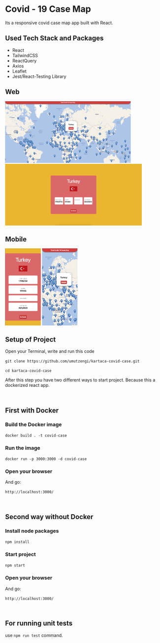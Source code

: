 # Covid - 19 Case Map

Its a responsive covid case map app built with React.

## Used Tech Stack and Packages

- React
- TailwindCSS
- ReactQuery
- Axios
- Leaflet
- Jest/React-Testing Library

## Web                                                

<img src="./src/assets/Scr-1.png" height="200" > <img src="./src/assets/Scr-2.png" height="200" > 

## Mobile

<img src="./src/assets/Scr-3.png" height="250" > <img src="./src/assets/Scr-4.png" height="250" >

## Setup of Project

Open your Terminal, write and run this code

`git clone https://github.com/umutzengi/kartaca-covid-case.git `

`cd kartaca-covid-case`

After this step you have two different ways to start project. Because this a dockerized react app.

<br/>

## First with Docker

### Build the Docker image

`docker build . -t covid-case`

### Run the image

`docker run -p 3000:3000 -d covid-case`

### Open your browser

And go:

`http://localhost:3000/`

<br/>

## Second way without Docker

### Install node packages

`npm install`

### Start project

`npm start`

### Open your browser

And go:

`http://localhost:3000/`

<br/>

## For running unit tests

use `npm run test` command.
